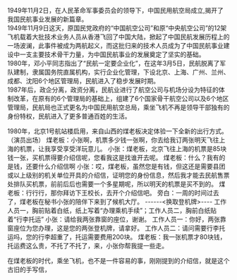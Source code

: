 1949年11月2日，在人民革命军事委员会的领导下，中国民用航空局成立,揭开了我国民航事业发展的新篇章。  
1949年11月9日这天，原国民党政府的“中国航空公司”和原“中央航空公司”的12架飞机载着大批技术业务人员从香港飞回了中国大陆，掀起了中国民航发展历程上的一场波澜，此事件被成为两航起义，而这批归来的技术人员成为了中国民航事业建设中一支主要技术骨干力量，为中国民航事业的发展奠定了坚实的基础。  
1980年，邓小平同志指出了“民航一定要企业化”，在这年3月5日，民航脱离了军队建制，隶属国务院直属机构，实行企业化管理，下设北京、上海、广州、兰州、成都、沈阳6个地区管理局，民航进入了稳步发展时期。   
1987年后，政企分离，政资分离，民航业进行了航空公司与机场分设为特征的体制改革，在原有的6个管理局的基础上，组建了6个国家骨干航空公司以及6个地区管理局，民航局也正式更名为中国民用航空总局，乘坐飞机不再是领导干部独有的身份特权，民航进入了更多普通百姓的生活。   

1980年，北京1号航站楼启用，来自山西的煤老板决定体验一下全新的出行方式。
（演员出场）
煤老板：小张啊，机票多少钱一张啊，你去给我订两张明天飞往上海的机票，让我享受享受洋玩意儿。
小张：煤老板，北京飞往上海的机票是85块钱一张，买机票得要介绍信呢，您看我这是找谁开去呢。
煤老板：什么？我有的是钱，还要什么介绍信啊
小张：哎，煤老板，虽然您是有钱，但这还是需要县团或以上级别的机关单位开具的介绍信，证明您的身份信息，然后我才能去民航售票处排队买机票，前前后后也需要一个多星期呢，所以明天的机票是买不到的。
煤老板：行行行，那你拜访下王校长，去开个介绍信吧。
旁白：一周的时间过去了，煤老板在秘书小张的陪伴下来到了候机大厅。
------<换取登机牌>----
工作人员一，胸前贴着白纸，纸上写着“办理乘机手续”；工作人员二，胸前白纸贴着“行李托运”
小张：请给我两张靠窗的座位，谢谢。
工作人员一：你好，两张靠窗座位为您办理，这是您的两张登机牌，请拿好。
工作人员二：请问需要行李托运吗，您的行李超重了，托运需要费用200块。
煤老板：我一张机票才80块钱，托运费这么贵，不托了不托了，来，小张你帮我提一些走。


在煤老板的时代，乘坐飞机，也不是一件容易的事，刚刚提到的介绍信，就是这个古旧的手写信，

